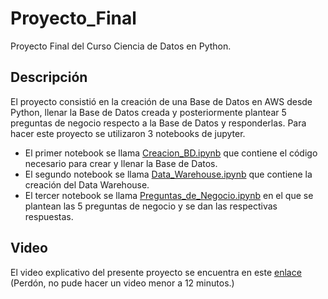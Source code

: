 # Proyecto_Final

Proyecto Final del Curso Ciencia de Datos en Python.

## Descripción

El proyecto consistió en la creación de una Base de Datos en AWS desde Python, llenar la Base de Datos creada y posteriormente plantear 5 preguntas de negocio respecto a la Base de Datos y responderlas. Para hacer este proyecto se utilizaron 3 notebooks de jupyter.

- El primer notebook se llama [Creacion_BD.ipynb](https://github.com/luistunag/Proyecto_Final/blob/main/Creacion_DB.ipynb) que contiene el código necesario para crear y llenar la Base de Datos.
- El segundo notebook se llama [Data_Warehouse.ipynb](https://github.com/luistunag/Proyecto_Final/blob/main/Data_Warehouse.ipynb) que contiene la creación del Data Warehouse.
- El tercer notebook se llama [Preguntas_de_Negocio.ipynb](https://github.com/luistunag/Proyecto_Final/blob/main/Preguntas_de_Negocio.ipynb) en el que se plantean las 5 preguntas de negocio y se dan las respectivas respuestas.


## Video

El video explicativo del presente proyecto se encuentra en este [enlace](https://youtu.be/hrtkrOHaBCo) (Perdón, no pude hacer un video menor a 12 minutos.)
